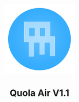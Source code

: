 <p align="center">
  <img src="https://raw.githubusercontent.com/sadewdev/typing-speed-test/main/assets/img/logo.png" alt="Quola-Air-V1.1" width="220px" height="220px"/>
</p>

<h1 align="center">Quola Air V1.1</h1>
